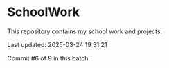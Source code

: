 # SchoolWork

This repository contains my school work and projects.

Last updated: 2025-03-24 19:31:21

Commit #6 of 9 in this batch.